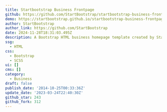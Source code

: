 ```yaml
---
title: Startbootstrap Business Frontpage
github: https://github.com/StartBootstrap/startbootstrap-business-frontpage
demo: https://startbootstrap.github.io/startbootstrap-business-frontpage/
author: StartBootstrap
author_link: https://github.com/StartBootstrap
date: 2024-11-28T18:31:03.495Z
description: A Bootstrap HTML business homepage template created by Start Bootstrap
ssg:
  - HTML
css:
  - Bootstrap
  - SCSS
ui: []
cms: []
category:
  - Business
draft: false
publish_date: '2014-10-25T00:33:36Z'
update_date: '2023-03-24T22:40:30Z'
github_star: 243
github_fork: 312
---
```

